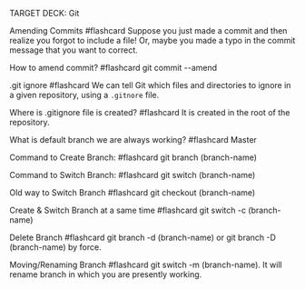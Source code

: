 TARGET DECK: Git

Amending Commits #flashcard
Suppose you just made a commit and then realize you forgot to include a file! Or, maybe you made a typo in the commit message that you want to correct.
<!--ID: 1623081098238-->

How to amend commit? #flashcard
git commit --amend
<!--ID: 1623081287313-->

.git ignore #flashcard 
We can tell Git which files and directories to ignore in a given repository, using a `.gitnore` file.
<!--ID: 1623083983476-->

Where is .gitignore file is created? #flashcard 
It is created in the root of the repository.
<!--ID: 1623084032628-->

What is default branch we are always working? #flashcard 
Master
<!--ID: 1623172846313-->

Command to Create Branch: #flashcard 
git branch (branch-name)
<!--ID: 1623173005859-->

Command to Switch Branch: #flashcard 
git switch (branch-name)
<!--ID: 1623173045359-->

Old way to Switch Branch #flashcard 
git checkout (branch-name)
<!--ID: 1623173089283-->

Create & Switch Branch at a same time #flashcard 
git switch -c (branch-name)
<!--ID: 1623173146357-->

Delete  Branch #flashcard 
git branch -d (branch-name)  or git branch -D (branch-name) by force.
<!--ID: 1623173270581-->

Moving/Renaming Branch #flashcard 
git switch -m (branch-name). It will rename branch in which you are presently working.
<!--ID: 1623173344257-->


